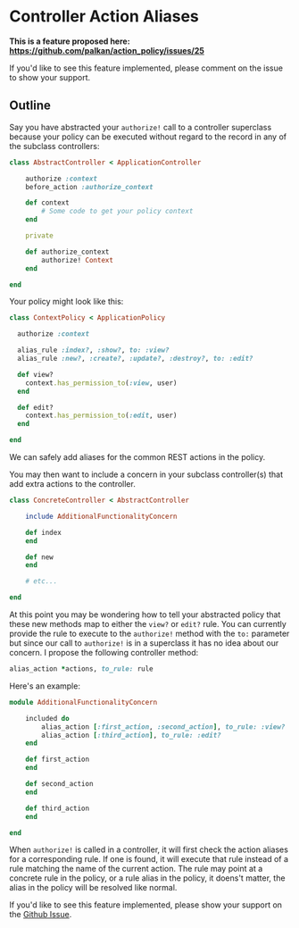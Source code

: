 # Controller Action Aliases

**This is a feature proposed here: https://github.com/palkan/action_policy/issues/25**

If you'd like to see this feature implemented, please comment on the issue to show your support.

## Outline

Say you have abstracted your `authorize!` call to a controller superclass because your policy can
be executed without regard to the record in any of the subclass controllers:

```ruby
class AbstractController < ApplicationController

	authorize :context
	before_action :authorize_context

	def context
		# Some code to get your policy context
	end

	private

	def authorize_context
		authorize! Context
	end

end
```

Your policy might look like this:

```ruby
class ContextPolicy < ApplicationPolicy

  authorize :context

  alias_rule :index?, :show?, to: :view?
  alias_rule :new?, :create?, :update?, :destroy?, to: :edit?

  def view?
    context.has_permission_to(:view, user)
  end

  def edit?
    context.has_permission_to(:edit, user)
  end

end
```

We can safely add aliases for the common REST actions in the policy.

You may then want to include a concern in your subclass controller(s) that add extra actions to the controller.


```ruby
class ConcreteController < AbstractController

	include AdditionalFunctionalityConcern

	def index
	end

	def new
	end

	# etc...

end
```

At this point you may be wondering how to tell your abstracted policy that these new methods map to either
the `view?` or `edit?` rule. You can currently provide the rule to execute to the `authorize!` method with
the `to:` parameter but since our call to `authorize!` is in a superclass it has no idea about our concern.
I propose the following controller method:

```ruby
alias_action *actions, to_rule: rule
```

Here's an example:

```ruby
module AdditionalFunctionalityConcern

	included do
		alias_action [:first_action, :second_action], to_rule: :view?
		alias_action [:third_action], to_rule: :edit?
	end

	def first_action
	end

	def second_action
	end

	def third_action
	end

end
```

When `authorize!` is called in a controller, it will first check the action aliases for a corresponding
rule. If one is found, it will execute that rule instead of a rule matching the name of the current action.
The rule may point at a concrete rule in the policy, or a rule alias in the policy, it doens't matter, the
alias in the policy will be resolved like normal.

If you'd like to see this feature implemented, please show your support on the
[Github Issue](https://github.com/palkan/action_policy/issues/25).
